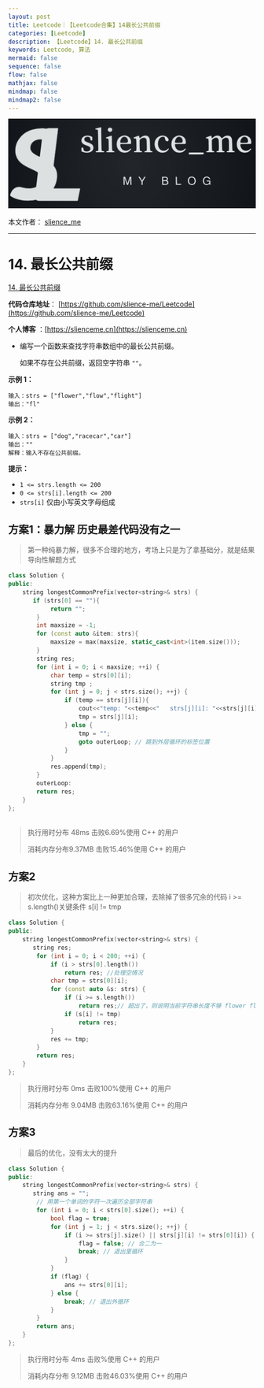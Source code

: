```yaml
---
layout: post
title: Leetcode｜【Leetcode合集】14最长公共前缀
categories: [Leetcode]
description: 【Leetcode】14. 最长公共前缀
keywords: Leetcode, 算法
mermaid: false
sequence: false
flow: false
mathjax: false
mindmap: false
mindmap2: false
---
```


![img](/images/posts/logo_slienceme3.png)

本文作者： [slience_me](https://slienceme.cn/)

---

# 14. 最长公共前缀

[14. 最长公共前缀](https://leetcode.cn/problems/longest-common-prefix/)

**代码仓库地址**： [https://github.com/slience-me/Leetcode](https://github.com/slience-me/Leetcode)

**个人博客** ：[https://slienceme.cn](https://slienceme.cn)

- 编写一个函数来查找字符串数组中的最长公共前缀。

  如果不存在公共前缀，返回空字符串 `""`。

   

**示例 1：**

```
输入：strs = ["flower","flow","flight"]
输出："fl"
```

**示例 2：**

```
输入：strs = ["dog","racecar","car"]
输出：""
解释：输入不存在公共前缀。
```

 

**提示：**

- `1 <= strs.length <= 200`
- `0 <= strs[i].length <= 200`
- `strs[i]` 仅由小写英文字母组成



## 方案1：暴力解  历史最差代码没有之一

> 第一种纯暴力解，很多不合理的地方，考场上只是为了拿基础分，就是结果导向性解题方式

```cpp
class Solution {
public:
    string longestCommonPrefix(vector<string>& strs) {
       if (strs[0] == ""){
            return "";
        }
        int maxsize = -1;
        for (const auto &item: strs){
            maxsize = max(maxsize, static_cast<int>(item.size()));
        }
        string res;
        for (int i = 0; i < maxsize; ++i) {
            char temp = strs[0][i];
            string tmp ;
            for (int j = 0; j < strs.size(); ++j) {
                if (temp == strs[j][i]){
                    cout<<"temp: "<<temp<<"   strs[j][i]: "<<strs[j][i]<<"  i: "<<i<<" j: "<<j<<endl;
                    tmp = strs[j][i];
                } else {
                    tmp = "";
                    goto outerLoop; // 跳到外层循环的标签位置
                }
            }
            res.append(tmp);
        }
        outerLoop:
        return res;
    }
};
	
```

> 执行用时分布 48ms 击败6.69%使用 C++ 的用户
>
> 消耗内存分布9.37MB 击败15.46%使用 C++ 的用户



## 方案2

> 初次优化，这种方案比上一种更加合理，去除掉了很多冗余的代码
> i >= s.length()关键条件 s[i] != tmp

```cpp
class Solution {
public:
    string longestCommonPrefix(vector<string>& strs) {
       string res;
        for (int i = 0; i < 200; ++i) {
            if (i > strs[0].length())
                return res; //处理空情况
            char tmp = strs[0][i];
            for (const auto &s: strs) {
                if (i >= s.length())
                    return res;// 超出了，则说明当前字符串长度不够 flower flow  i=5 >= 4
                if (s[i] != tmp)
                    return res;
            }
            res += tmp;
        }
        return res;
    }
};
```

> 执行用时分布 0ms 击败100%使用 C++ 的用户
>
> 消耗内存分布 9.04MB 击败63.16%使用 C++ 的用户

## 方案3

> 最后的优化，没有太大的提升


```cpp
class Solution {
public:
    string longestCommonPrefix(vector<string>& strs) {
       string ans = "";
        // 用第一个单词的字符一次遍历全部字符串
        for (int i = 0; i < strs[0].size(); ++i) {
            bool flag = true;
            for (int j = 1; j < strs.size(); ++j) {
                if (i >= strs[j].size() || strs[j][i] != strs[0][i]) {
                    flag = false; // 合二为一
                    break; // 退出里循环
                }
            }
            if (flag) {
                ans += strs[0][i];
            } else {
                break; // 退出外循环
            }
        }
        return ans;
    }
};
```

> 执行用时分布 4ms 击败%使用 C++ 的用户
>
> 消耗内存分布 9.12MB 击败46.03%使用 C++ 的用户

